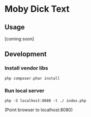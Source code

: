 # Moby Dick Text

## Usage
[coming soon]

## Development

### Install vendor libs

`php composer.phar install`

### Run local server

`php -S localhost:8080 -t ./ index.php`

(Point browser to localhost:8080)